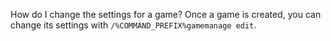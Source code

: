 How do I change the settings for a game?
Once a game is created, you can change its settings with `/%COMMAND_PREFIX%gamemanage edit`.